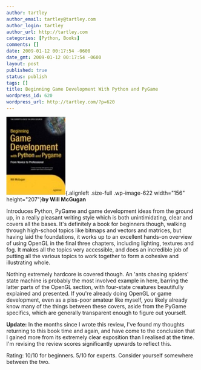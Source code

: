 ```yaml
---
author: tartley
author_email: tartley@tartley.com
author_login: tartley
author_url: http://tartley.com
categories: [Python, Books]
comments: []
date: 2009-01-12 00:17:54 -0600
date_gmt: 2009-01-12 00:17:54 -0600
layout: post
published: true
status: publish
tags: []
title: Beginning Game Development With Python and PyGame
wordpress_id: 620
wordpress_url: http://tartley.com/?p=620
---
```


![beginning-game-development-with-python-and-pygame](/assets/2009/01/beginning-game-development-with-python-and-pygame.jpg "beginning-game-development-with-python-and-pygame"){.alignleft
.size-full .wp-image-622 width="156" height="207"}**by Will McGugan**

Introduces Python, PyGame and game development ideas from the ground up,
in a really pleasant writing style which is both unintimidating, clear
and covers all the bases. It's definitely a book for beginners though,
walking through high-school topics like bitmaps and vectors and
matrices, but having laid the foundations, it works up to an excellent
hands-on overview of using OpenGL in the final three chapters, including
lighting, textures and fog. It makes all the topics very accessible, and
does an incredible job of putting all the various topics to work
together to form a cohesive and illustrating whole.

Nothing extremely hardcore is covered though. An 'ants chasing spiders'
state machine is probably the most involved example in here, barring the
latter parts of the OpenGL section, with four-state creatures
beautifully explained and presented. If you're already doing OpenGL or
game development, even as a piss-poor amateur like myself, you likely
already know many of the things between these covers, aside from the
PyGame specifics, which are generally transparent enough to figure out
yourself.

**Update:** In the months since I wrote this review, I've found my
thoughts returning to this book time and again, and have come to the
conclusion that I gained more from its extremely clear exposition than I
realised at the time. I'm revising the review scores significantly
upwards to reflect this.

Rating: 10/10 for beginners. 5/10 for experts. Consider yourself
somewhere between the two.
